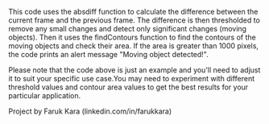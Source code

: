 This code uses the absdiff function to calculate the difference between the current frame and the previous frame. The difference is then thresholded to remove any small changes and detect only significant changes (moving objects). Then it uses the findContours function to find the contours of the moving objects and check their area. If the area is greater than 1000 pixels, the code prints an alert message "Moving object detected!".

Please note that the code above is just an example and you'll need to adjust it to suit your specific use case.You may need to experiment with different threshold values and contour area values to get the best results for your particular application.

Project by Faruk Kara (linkedin.com/in/farukkara)
